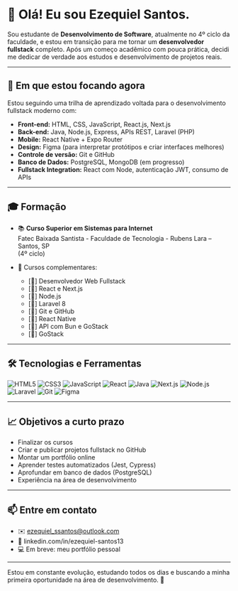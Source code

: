 # 👋 Olá! Eu sou Ezequiel Santos.

Sou estudante de **Desenvolvimento de Software**, atualmente no 4º ciclo da faculdade, e estou em transição para me tornar um **desenvolvedor fullstack** completo. Após um começo acadêmico com pouca prática, decidi me dedicar de verdade aos estudos e desenvolvimento de projetos reais.

---

## 🚀 Em que estou focando agora

Estou seguindo uma trilha de aprendizado voltada para o desenvolvimento fullstack moderno com:

- **Front-end:** HTML, CSS, JavaScript, React.js, Next.js
- **Back-end:** Java, Node.js, Express, APIs REST, Laravel (PHP)
- **Mobile:** React Native + Expo Router
- **Design:** Figma (para interpretar protótipos e criar interfaces melhores)
- **Controle de versão:** Git e GitHub
- **Banco de Dados:** PostgreSQL, MongoDB (em progresso)
- **Fullstack Integration:** React com Node, autenticação JWT, consumo de APIs

---

## 🎓 Formação

- 📚 **Curso Superior em Sistemas para Internet**  
  Fatec Baixada Santista - Faculdade de Tecnologia - Rubens Lara – Santos, SP  
  (4º ciclo)

- 📘 Cursos complementares:
  - [🔄] Desenvolvedor Web Fullstack
  - [🔄] React e Next.js 
  - [🔄] Node.js 
  - [🔄] Laravel 8 
  - [🔄] Git e GitHub 
  - [🔄] React Native 
  - [🔄] API com Bun e GoStack
  - [🔄] GoStack 

---

## 🛠️ Tecnologias e Ferramentas

![HTML5](https://img.shields.io/badge/-HTML5-E34F26?style=flat&logo=html5&logoColor=white)
![CSS3](https://img.shields.io/badge/-CSS3-1572B6?style=flat&logo=css3)
![JavaScript](https://img.shields.io/badge/-JavaScript-F7DF1E?style=flat&logo=javascript&logoColor=black)
![React](https://img.shields.io/badge/-React-20232A?style=flat&logo=react)
![Java](https://img.shields.io/badge/Java-ED8B00?style=for-the-badge&logo=java&logoColor=white)
![Next.js](https://img.shields.io/badge/-Next.js-000000?style=flat&logo=next.js)
![Node.js](https://img.shields.io/badge/-Node.js-339933?style=flat&logo=node.js&logoColor=white)
![Laravel](https://img.shields.io/badge/-Laravel-F55247?style=flat&logo=laravel&logoColor=white)
![Git](https://img.shields.io/badge/-Git-F05032?style=flat&logo=git&logoColor=white)
![Figma](https://img.shields.io/badge/-Figma-000000?style=flat&logo=figma)

---

## 📈 Objetivos a curto prazo

- Finalizar os cursos
- Criar e publicar projetos fullstack no GitHub
- Montar um portfólio online
- Aprender testes automatizados (Jest, Cypress)
- Aprofundar em banco de dados (PostgreSQL)
- Experiência na área de desenvolvimento
---

## 📫 Entre em contato

- ✉️ ezequiel_ssantos@outlook.com
- 💼 linkedin.com/in/ezequiel-santos13
- 💻 Em breve: meu portfólio pessoal

---

Estou em constante evolução, estudando todos os dias e buscando a minha primeira oportunidade na área de desenvolvimento. 🚀

